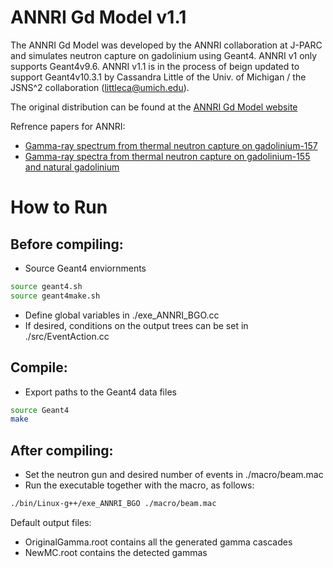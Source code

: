 ANNRI Gd Model v1.1
=====

The ANNRI Gd Model was developed by the ANNRI collaboration at J-PARC and simulates neutron capture on gadolinium using Geant4. ANNRI v1 only supports Geant4v9.6. ANNRI v1.1 is in the process of
beign updated to support Geant4v10.3.1 by Cassandra Little of the Univ. of Michigan / the JSNS^2 collaboration (littleca@umich.edu).

The original distribution can be found at the [ANNRI Gd Model website](https://www.physics.okayama-u.ac.jp/~sakuda/ANNRI-Gd_ver1.html)

Refrence papers for ANNRI:
- [Gamma-ray spectrum from thermal neutron capture on gadolinium-157](https://doi.org/10.1093/ptep/ptz002)
- [Gamma-ray spectra from thermal neutron capture on gadolinium-155 and natural gadolinium](https://doi.org/10.1093/ptep/ptaa015)


How to Run
=====
## Before compiling:

- Source Geant4 enviornments
```bash
source geant4.sh
source geant4make.sh
```
- Define global variables in ./exe_ANNRI_BGO.cc
- If desired, conditions on the output trees can be set in ./src/EventAction.cc

 

## Compile:

- Export paths to the Geant4 data files

```bash
source Geant4
make
```

 

## After compiling:

- Set the neutron gun and desired number of events in ./macro/beam.mac
- Run the executable together with the macro, as follows:
```bash
./bin/Linux-g++/exe_ANNRI_BGO ./macro/beam.mac
```
 

Default output files:
- OriginalGamma.root contains all the generated gamma cascades
- NewMC.root contains the detected gammas
